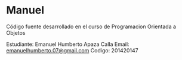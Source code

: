 # Manuel
Código fuente desarrollado en el curso de Programacion Orientada a Objetos

Estudiante: Emanuel Humberto Apaza Calla
Email: emanuelhumberto.07@gmail.com
Codigo: 201420147